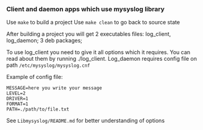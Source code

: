 ### Client and daemon apps which use mysyslog library

Use `make` to build a project
Use `make clean` to go back to source state 

After building a project you will get 2 executables files: log_client, log_daemon; 3 deb packages;

To use log_client you need to give it all options which it requires. You can read about them by running ./log_client. 
Log_daemon requires config file on path `/etc/mysyslog/mysyslog.cnf`

Example of config file:<br/>
```
MESSAGE=here you write your message
LEVEL=2
DRIVER=1
FORMAT=1
PATH=./path/to/file.txt
```

See `Libmysyslog/README.md` for better understanding of options
